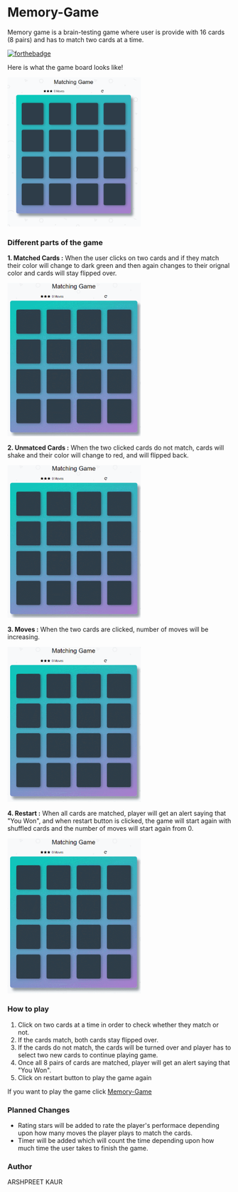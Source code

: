 # Memory-Game
Memory game is a brain-testing game where user is provide with 16 cards (8 pairs) and has to match two cards at a time.

[![forthebadge](https://forthebadge.com/images/badges/made-with-javascript.svg)](https://forthebadge.com)

Here is what the game board looks like!

<img src="img/Captures.png" width="300px">
 

### Different parts of the game

 __1. Matched Cards :__ When the user clicks on two cards and if they match their color will change to dark green and then again changes to their orignal color and cards will stay flipped over.

<img src="img/match.gif" width ="300px">

 __2. Unmatced Cards :__ When the two clicked cards do not match, cards will shake and their color will change to red, and will flipped back.

<img src="img/unmatch.gif" width="300px">

 __3. Moves :__ When the two cards are clicked, number of moves will be increasing.

<img src="img/moves.gif" width="300px">

 __4. Restart :__ When all cards are matched, player will get an alert saying that "You Won", and when restart button is clicked, the game will start again with shuffled cards and the number of moves will start again from 0.

<img src="img/restart.gif" width="300px">

### How to play

1. Click on two cards at a time in order to check whether they match or not.
2. If the cards match, both cards stay flipped over.
3. If the cards do not match, the cards will be turned over and player has to select two new cards to continue playing game.
4. Once all 8 pairs of cards are matched, player will get an alert saying that "You Won".
5. Click on restart button to play the game again


If you want to play the game click [Memory-Game](https://ampreetarsh.github.io/Memory-Game/)

### Planned Changes

+  Rating stars will be added to rate the player's performace depending upon how many moves the player plays to match the cards.
+  Timer will be added which will count the time depending upon how much time the user takes to finish the game.

### Author
ARSHPREET KAUR








 

